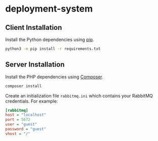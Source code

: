# deployment-system

## Client Installation

Install the Python dependencies using [pip](https://pip.pypa.io/en/stable/).

```sh
python3 -m pip install -r requirements.txt
```

## Server Installation

Install the PHP dependencies using [Composer](https://getcomposer.org/).

```sh
composer install
```

Create an initialization file `rabbitmq.ini` which contains your RabbitMQ credentials. For example:

```ini
[rabbitmq]
host = "localhost"
port = 5672
user = "guest"
password = "guest"
vhost = "/"
```
